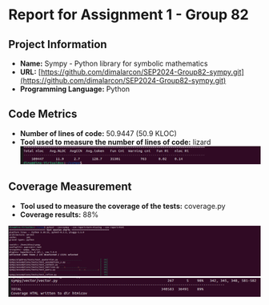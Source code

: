 # Report for Assignment 1 - Group 82

## Project Information
- **Name:** Sympy - Python library for symbolic mathematics
- **URL:** [https://github.com/dimalarcon/SEP2024-Group82-sympy.git](https://github.com/dimalarcon/SEP2024-Group82-sympy.git)
- **Programming Language:** Python

## Code Metrics
- **Number of lines of code:** 50.9447 (50.9 KLOC)
- **Tool used to measure the number of lines of code:** lizard
![Screenshot of Coverage.py Result](lizard-number_of_lines.png)

## Coverage Measurement
- **Tool used to measure the coverage of the tests:** coverage.py
- **Coverage results:** 88%

![Screenshot of Coverage.py Result](coverage-part1.png)
![](coverage-part2-results.png)
